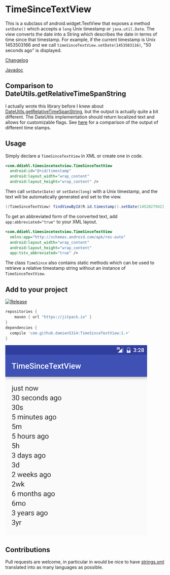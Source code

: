 # TimeSinceTextView

This is a subclass of android.widget.TextView that exposes a method `setDate()` which accepts a `long` Unix timestamp or `java.util.Date`. The view converts the date into a String which describes the date in terms of time since that timestamp. For example, if the current timestamp is Unix 1453503166 and we call `timeSinceTextView.setDate(1453503116)`, "50 seconds ago" is displayed.

[Changelog](CHANGELOG.md)

[Javadoc](https://jitpack.io/com/github/damien5314/TimeSinceTextView/1.2.2/javadoc/)

## Comparison to DateUtils.getRelativeTimeSpanString

I actually wrote this library before I knew about [DateUtils.getRelativeTimeSpanString](http://developer.android.com/reference/android/text/format/DateUtils.html#getRelativeDateTimeString), but the output is actually quite a bit different. The DateUtils implementation should return localized text and allows for customizable flags. See [here](Comparison.md) for a comparison of the output of different time stamps.

## Usage

Simply declare a `TimeSinceTextView` in XML or create one in code.

```xml
<com.ddiehl.timesincetextview.TimeSinceTextView
  android:id="@+id/timestamp"
  android:layout_width="wrap_content"
  android:layout_height="wrap_content" />
```

Then call `setDate(Date)` or `setDate(long)` with a Unix timestamp, and the text will be automatically generated and set to the view.

```java
((TimeSinceTextView) findViewById(R.id.timestamp)).setDate(1452827942);
```

To get an abbreviated form of the converted text, add `app:abbreviated="true"` to your XML layout.

```xml
<com.ddiehl.timesincetextview.TimeSinceTextView
  xmlns:app="http://schemas.android.com/apk/res-auto"
  android:layout_width="wrap_content"
  android:layout_height="wrap_content"
  app:tstv_abbreviated="true" />
```

The class `TimeSince` also contains static methods which can be used to retrieve a relative timestamp string without an instance of `TimeSinceTextView`.

## Add to your project

[![Release](https://jitpack.io/v/damien5314/TimeSinceTextView.svg)](https://jitpack.io/#damien5314/TimeSinceTextView)

```gradle
repositories {
    maven { url "https://jitpack.io" }
}
dependencies {
  compile 'com.github.damien5314:TimeSinceTextView:1.+'
}
```

![Screenshot](/screenshots/1453502946.png)

## Contributions

Pull requests are welcome, in particular in would be nice to have [strings.xml](timesincetextview/src/main/res/values/strings.xml) translated into as many languages as possible.
